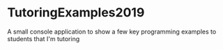 # TutoringExamples2019
A small console application to show a few key programming examples to students that I'm tutoring

